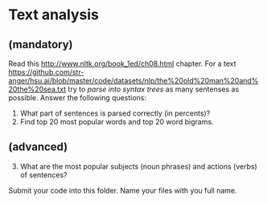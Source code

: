 # Text analysis #
## (mandatory) ##
Read this http://www.nltk.org/book_1ed/ch08.html chapter.
For a text https://github.com/str-anger/hsu.ai/blob/master/code/datasets/nlp/the%20old%20man%20and%20the%20sea.txt 
try to *parse into syntax trees* as many sentenses as possible. Answer the following questions:
1. What part of sentences is parsed correctly (in percents)?
2. Find top 20 most popular words and top 20 word bigrams.

## (advanced) ##
3. What are the most popular subjects (noun phrases) and actions (verbs) of sentences?

Submit your code into this folder. Name your files with you full name.
